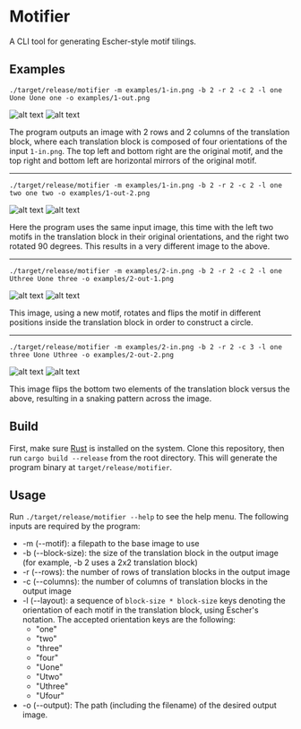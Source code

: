 # Motifier

A CLI tool for generating Escher-style motif tilings.

## Examples

```
./target/release/motifier -m examples/1-in.png -b 2 -r 2 -c 2 -l one Uone Uone one -o examples/1-out.png
```
![alt text](examples/1-in.png "The input motif.")
![alt text](examples/1-out.png "The output image.")

The program outputs an image with 2 rows and 2 columns of the translation block, where each translation block is composed of four orientations of the input `1-in.png`. The top left and bottom right are the original motif, and the top right and bottom left are horizontal mirrors of the original motif. 
***
```
./target/release/motifier -m examples/1-in.png -b 2 -r 2 -c 2 -l one two one two -o examples/1-out-2.png
```
![alt text](examples/1-in.png "The input motif.")
![alt text](examples/1-out-2.png "The output image.")

Here the program uses the same input image, this time with the left two motifs in the translation block in their original orientations, and the right two rotated 90 degrees. This results in a very different image to the above.
***
```
./target/release/motifier -m examples/2-in.png -b 2 -r 2 -c 2 -l one Uthree Uone three -o examples/2-out-1.png
```
![alt text](examples/2-in.png "The input motif.")
![alt text](examples/2-out-1.png "The output image.")

This image, using a new motif, rotates and flips the motif in different positions inside the translation block in order to construct a circle. 
***
```
./target/release/motifier -m examples/2-in.png -b 2 -r 2 -c 3 -l one three Uone Uthree -o examples/2-out-2.png
```
![alt text](examples/2-in.png "The input motif.")
![alt text](examples/2-out-2.png "The output image.")

This image flips the bottom two elements of the translation block versus the above, resulting in a snaking pattern across the image.

## Build

First, make sure [Rust](https://www.rust-lang.org/tools/install) is installed on the system. Clone this repository, then run `cargo build --release` from the root directory. This will generate the program binary at `target/release/motifier`.

## Usage

Run `./target/release/motifier --help` to see the help menu. The following inputs are required by the program:
- -m (--motif): a filepath to the base image to use
- -b (--block-size): the size of the translation block in the output image (for example, -b 2 uses a 2x2 translation block)
- -r (--rows): the number of rows of translation blocks in the output image
- -c (--columns): the number of columns of translation blocks in the output image
- -l (--layout): a sequence of `block-size * block-size` keys denoting the orientation of each motif in the translation block, using Escher's notation. The accepted orientation keys are the following:
    - "one"
    - "two"
    - "three"
    - "four"
    - "Uone"
    - "Utwo"
    - "Uthree"
    - "Ufour"
- -o (--output): The path (including the filename) of the desired output image.
    